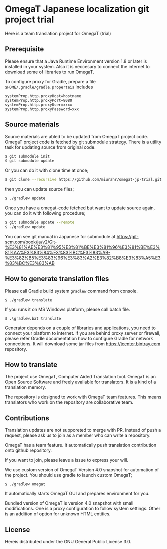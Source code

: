 # OmegaT Japanese localization git project trial 

Here is a team translation project for OmegaT (trial)

## Prerequisite

Please ensure that a Java Runtime Environment version 1.8 or later is installed in your system.
Also it is neccesary to connect the internet to download some of libraries to run OmegaT.

To configure proxy for Gradle, prepare a file `$HOME/.gradle/gradle.properteis` includes
```
systemProp.http.proxyHost=hostname
systemProp.http.proxyPort=8080
systemProp.http.proxyUser=xxxx
systemProp.http.proxyPassword=xxx
```

## Source materials

Source materials are abled to be updated from OmegaT project code.
OmegaT project code is fetched by git submodule strategy.
There is a utility task for updating source from original code.

```bash
$ git submodule init
$ git submodule update
```
Or you can do it with clone time at once;

```bash
$ git clone --recursive https://github.com/miurahr/omegat-jp-trial.git
```

then you can update source files;

```bash
$ ./gradlew update
```

Once you have a omegat-code fetched but want to update source again,
you can do it with following procedure;

```bash
$ git submodule update --remote
$ ./gradlew update
```

You can see git manual in Japanese for submodule at
https://git-scm.com/book/ja/v2/Git-%E3%81%AE%E3%81%95%E3%81%BE%E3%81%96%E3%81%BE%E3%81%AA%E3%83%84%E3%83%BC%E3%83%AB-%E3%82%B5%E3%83%96%E3%83%A2%E3%82%B8%E3%83%A5%E3%83%BC%E3%83%AB


## How to generate translation files

Please call Gradle build system `gradlew` command from console.

```
$ ./gradlew translate
```

If you runs it on MS Windows platform, please call batch file.

```
$ .\gradlew.bat translate
```

Generator depends on a couple of libraries and applications, you need to connect
your platform to internet. If you are behind proxy server or firewall, please
refer Gradle documentation how to configure Gradle for network connections.
It will download some jar files from https://jcenter.bintray.com repository.

## How to translate

The project use OmegaT, Computer Aided Translation tool.
OmegaT is an Open Source Software and freely available for translators.
It is a kind of a translation memory.

The repository is designed to work with OmegaT team features. This means
translators who work on the repository are collaborative team.

## Contributions

Translation updates are not supporeted to merge with PR. Instead of push a request,
please ask us to join as a member who can write a repository.

OmegaT has a team feature. It automatically push translation contribution
onto github repository.

If you want to join, please leave a issue to express your will.

We use custom version of OmegaT Version 4.0 snapshot for automation of the project.
You should use gradle to launch custom OmegaT;

```
$ ./gradlew omegat
```

It automatically starts OmegaT GUI and prepares environment for you.

Bundled version of OmegaT is version 4.0 snapshot with small modifications.
One is a proxy configuration to follow system settings. Other is an addition of option
for unknown HTML entities.

## License

Hereis distributed under the GNU General Public License 3.0.

